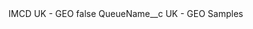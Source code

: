 <?xml version="1.0" encoding="UTF-8"?>
<CustomMetadata xmlns="http://soap.sforce.com/2006/04/metadata" xmlns:xsi="http://www.w3.org/2001/XMLSchema-instance" xmlns:xsd="http://www.w3.org/2001/XMLSchema">
    <label>IMCD UK - GEO</label>
    <protected>false</protected>
    <values>
        <field>QueueName__c</field>
        <value xsi:type="xsd:string">UK - GEO Samples</value>
    </values>
</CustomMetadata>
